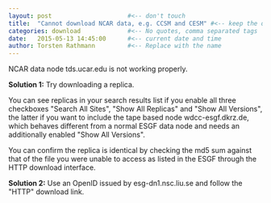 ```yaml
---
layout: post                     #<-- don't touch
title:  "Cannot download NCAR data, e.g. CCSM and CESM" #<-- keep the quotes " ... "
categories: download             #<-- No quotes, comma separated tags
date:   2015-05-13 14:45:00      #<-- current date and time
author: Torsten Rathmann         #<-- Replace with the name
---
```


NCAR data node tds.ucar.edu is not working properly. 

**Solution 1:** Try downloading a replica.

You can see replicas in your search results list if you enable all three checkboxes "Search All Sites", "Show All Replicas" and "Show All Versions", the latter if you want to include the tape based node wdcc-esgf.dkrz.de, which behaves different from a normal ESGF data node and needs an additionally enabled "Show All Versions".

You can confirm the replica is identical by checking the md5 sum against that of the file you were unable to access as listed in the ESGF through the HTTP download interface.

**Solution 2:** Use an OpenID issued by esg-dn1.nsc.liu.se and follow the "HTTP" download link.


